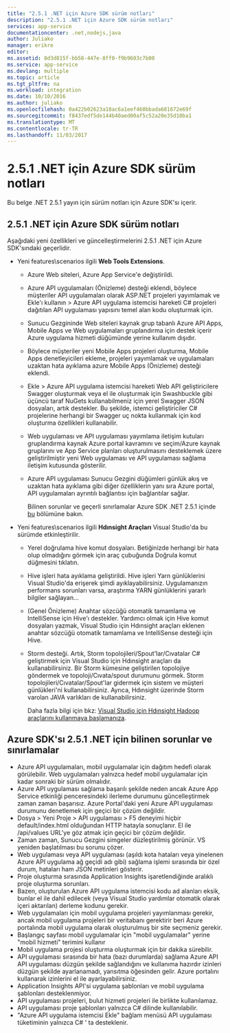 ```yaml
---
title: "2.5.1 .NET için Azure SDK sürüm notları"
description: "2.5.1 .NET için Azure SDK sürüm notları"
services: app-service
documentationcenter: .net,nodejs,java
author: Juliako
manager: erikre
editor: 
ms.assetid: 8d3d815f-bb58-447e-8ff0-f9b9603c7b00
ms.service: app-service
ms.devlang: multiple
ms.topic: article
ms.tgt_pltfrm: na
ms.workload: integration
ms.date: 10/10/2016
ms.author: juliako
ms.openlocfilehash: 0a422b02623a18ac6a1eef460bbada681672e69f
ms.sourcegitcommit: f8437edf5de144b40aed00af5c52a20e35d10ba1
ms.translationtype: MT
ms.contentlocale: tr-TR
ms.lasthandoff: 11/03/2017
---
```

# <a name="azure-sdk-for-net-251-release-notes"></a>2.5.1 .NET için Azure SDK sürüm notları
Bu belge .NET 2.5.1 yayın için sürüm notları için Azure SDK'sı içerir. 

## <a name="azure-sdk-for-net-251-release-notes"></a>2.5.1 .NET için Azure SDK sürüm notları
Aşağıdaki yeni özellikleri ve güncelleştirmelerini 2.5.1 .NET için Azure SDK'sındaki geçerlidir.

* Yeni features\scenarios ilgili **Web Tools Extensions**. 
  
  * Azure Web siteleri, Azure App Service'e değiştirildi. 
  * Azure API uygulamaları (Önizleme) desteği eklendi, böylece müşteriler API uygulamaları olarak ASP.NET projeleri yayımlamak ve Ekle'ı kullanın > Azure API uygulama istemcisi hareketi C# projeleri dağıtılan API uygulaması yapısını temel alan kodu oluşturmak için. 
  * Sunucu Gezgininde Web siteleri kaynak grup tabanlı Azure API Apps, Mobile Apps ve Web uygulamaları gruplandırma için destek içerir Azure uygulama hizmeti düğümünde yerine kullanım dışıdır.
  * Böylece müşteriler yeni Mobile Apps projeleri oluşturma, Mobile Apps denetleyicileri ekleme, projeleri yayımlamak ve uygulamaları uzaktan hata ayıklama azure Mobile Apps (Önizleme) desteği eklendi.
  * Ekle > Azure API uygulama istemcisi hareketi Web API geliştiricilere Swagger oluşturmak veya el ile oluşturmak için Swashbuckle gibi üçüncü taraf NuGets kullanabilmeniz için yerel Swagger JSON dosyaları, artık destekler. Bu şekilde, istemci geliştiriciler C# projelerine herhangi bir Swagger uç nokta kullanmak için kod oluşturma özellikleri kullanabilir. 
  * Web uygulaması ve API uygulaması yayımlama iletişim kutuları gruplandırma kaynak Azure portal kavramını ve seçim/Azure kaynak gruplarını ve App Service planları oluşturulmasını desteklemek üzere geliştirilmiştir yeni Web uygulaması ve API uygulaması sağlama iletişim kutusunda gösterilir. 
  * Azure API uygulaması Sunucu Gezgini düğümleri günlük akış ve uzaktan hata ayıklama gibi diğer özelliklerin yanı sıra Azure portal, API uygulamaları ayrıntılı bağlantısı için bağlantılar sağlar.
    
    Bilinen sorunlar ve geçerli sınırlamalar Azure SDK .NET 2.5.1 içinde [bu](app-service-release-notes.md#known_issues_2_5_1) bölümüne bakın.
* Yeni features\scenarios ilgili **Hdınsight Araçları** Visual Studio'da bu sürümde etkinleştirilir. 
  
  * Yerel doğrulama hive komut dosyaları. Betiğinizde herhangi bir hata olup olmadığını görmek için araç çubuğunda Doğrula komut düğmesini tıklatın. 
  * Hive işleri hata ayıklama geliştirildi. Hive işleri Yarn günlüklerini Visual Studio'da erişerek şimdi ayıklayabilirsiniz. Uygulamanızın performans sorunları varsa, araştırma YARN günlüklerini yararlı bilgiler sağlayan...
  * (Genel Önizleme) Anahtar sözcüğü otomatik tamamlama ve IntelliSense için Hive'ı destekler. Yardımcı olmak için Hive komut dosyaları yazmak, Visual Studio için Hdınsight araçları eklenen anahtar sözcüğü otomatik tamamlama ve IntelliSense desteği için Hive.
  * Storm desteği. Artık, Storm topolojileri/Spout'lar/Cıvatalar C# geliştirmek için Visual Studio için Hdınsight araçları da kullanabilirsiniz. Bir Storm kümesine geliştirilen topolojiye göndermek ve topoloji/Cıvata/spout durumunu görmek. Storm topolojileri/Cıvatalar/Spout'lar gidermek için sistem ve müşteri günlükleri'ni kullanabilirsiniz. Ayrıca, Hdınsight üzerinde Storm varolan JAVA varlıkları de kullanabilirsiniz.
    
    Daha fazla bilgi için bkz: [Visual Studio için Hdınsight Hadoop araçlarını kullanmaya başlamanıza](../hdinsight/hadoop/apache-hadoop-visual-studio-tools-get-started.md).

## <a id="known_issues_2_5_1"></a>Azure SDK'sı 2.5.1 .NET için bilinen sorunlar ve sınırlamalar
* Azure API uygulamaları, mobil uygulamalar için dağıtım hedefi olarak görülebilir. Web uygulamaları yalnızca hedef mobil uygulamalar için kadar sonraki bir sürüm olmalıdır. 
* Azure API uygulaması sağlama başarılı şekilde neden ancak Azure App Service etkinliği penceresindeki ilerleme durumunu güncelleştirmek zaman zaman başarısız. Azure Portal'daki yeni Azure API uygulaması durumunu denetlemek için geçici bir çözüm değildir. 
* Dosya > Yeni Proje > API uygulaması > F5 deneyimi hiçbir default/index.html olduğundan HTTP hatayla sonuçlanır. El ile /api/values URL'ye göz atmak için geçici bir çözüm değildir. 
* Zaman zaman, Sunucu Gezgini simgeler düzleştirilmiş görünür. VS yeniden başlatılması bu sorunu çözer. 
* Web uygulaması veya API uygulaması (aşıldı kota hataları veya yinelenen Azure API uygulama ağ geçidi adı gibi) sağlama işlemi sırasında bir özel durum, hataları ham JSON metinleri gösterir. 
* Proje oluşturma sırasında Application Insights işaretlendiğinde aralıklı proje oluşturma sorunları.
* Bazen, oluşturulan Azure API uygulama istemcisi kodu ad alanları eksik, bunlar el ile dahil edilecek (veya Visual Studio yardımlar otomatik olarak içeri aktarılan) derleme kodunu gerekir. 
* Web uygulamaları için mobil uygulama projeleri yayımlanması gerekir, ancak mobil uygulama projeleri bir veritabanı gerektirir beri Azure portalında mobil uygulama olarak oluşturulmuş bir site seçmeniz gerekir. 
* Başlangıç sayfası mobil uygulamalar için "mobil uygulamalar" yerine "mobil hizmeti" terimini kullanır 
* Mobil uygulama projesi oluşturma oluşturmak için bir dakika sürebilir. 
* API uygulaması sırasında bir hata (bazı durumlarda) sağlama Azure API API uygulaması düzgün şekilde sağlandığını ve kullanıma hazırdır izinleri düzgün şekilde ayarlanamadı, yansıtma öğesinden gelir. Azure portalını kullanarak izinlerini el ile ayarlayabilirsiniz.
* Application Insights API'si uygulama şablonları ve mobil uygulama şablonları desteklenmiyor.
* API uygulaması projeleri, bulut hizmeti projeleri ile birlikte kullanılamaz.
* API uygulaması proje şablonları yalnızca C# dilinde kullanılabilir.
* "Azure API uygulama istemcisi Ekle" bağlam menüsü API uygulaması tüketiminin yalnızca C# ' ta desteklenir.

